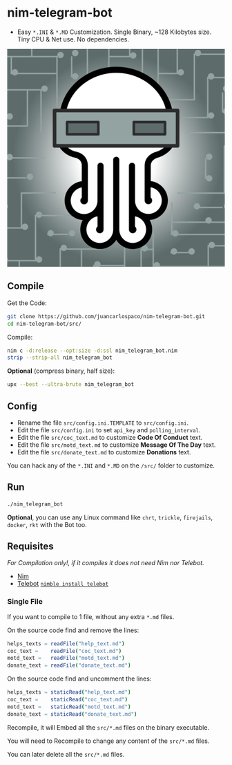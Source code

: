# nim-telegram-bot

- Easy `*.INI` & `*.MD` Customization. Single Binary, ~128 Kilobytes size. Tiny CPU & Net use. No dependencies.

![Rlyeh HackLab](art/nim-telegram-bot-rlye.svg "Art by Rlyeh HackLab http://rlab.be")


## Compile

Get the Code:

```bash
git clone https://github.com/juancarlospaco/nim-telegram-bot.git
cd nim-telegram-bot/src/
```

Compile:

```bash
nim c -d:release --opt:size -d:ssl nim_telegram_bot.nim
strip --strip-all nim_telegram_bot
```

**Optional** (compress binary, half size):

```bash
upx --best --ultra-brute nim_telegram_bot
```


## Config

- Rename the file `src/config.ini.TEMPLATE` to `src/config.ini`.
- Edit the file `src/config.ini` to set `api_key` and `polling_interval`.
- Edit the file `src/coc_text.md` to customize **Code Of Conduct** text.
- Edit the file `src/motd_text.md` to customize **Message Of The Day** text.
- Edit the file `src/donate_text.md` to customize **Donations** text.

You can hack any of the `*.INI` and `*.MD` on the `/src/` folder to customize.


## Run

```bash
./nim_telegram_bot
```

**Optional**, you can use any Linux command like `chrt`, `trickle`, `firejails`, `docker`, `rkt` with the Bot too.


## Requisites

*For Compilation only!, if it compiles it does not need Nim nor Telebot.*

- [Nim](https://nim-lang.org/install_unix.html)
- [Telebot](https://github.com/ba0f3/telebot.nim) [`nimble install telebot`](https://nimble.directory/pkg/telebot)


### Single File

If you want to compile to 1 file, without any extra `*.md` files.

On the source code find and remove the lines:

```nim
helps_texts = readFile("help_text.md")
coc_text =    readFile("coc_text.md")
motd_text =   readFile("motd_text.md")
donate_text = readFile("donate_text.md")
```

On the source code find and uncomment the lines:

```nim
helps_texts = staticRead("help_text.md")
coc_text =    staticRead("coc_text.md")
motd_text =   staticRead("motd_text.md")
donate_text = staticRead("donate_text.md")
```

Recompile, it will Embed all the `src/*.md` files on the binary executable.

You will need to Recompile to change any content of the `src/*.md` files.

You can later delete all the `src/*.md` files.
